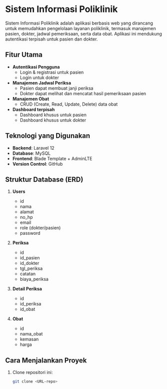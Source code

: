 # Sistem Informasi Poliklinik

Sistem Informasi Poliklinik adalah aplikasi berbasis web yang dirancang untuk memudahkan pengelolaan layanan poliklinik, termasuk manajemen pasien, dokter, jadwal pemeriksaan, serta data obat. Aplikasi ini mendukung autentikasi terpisah untuk pasien dan dokter.

## Fitur Utama

- **Autentikasi Pengguna**
  - Login & registrasi untuk pasien
  - Login untuk dokter
- **Manajemen Jadwal Periksa**
  - Pasien dapat membuat janji periksa
  - Dokter dapat melihat dan mencatat hasil pemeriksaan pasien
- **Manajemen Obat**
  - CRUD (Create, Read, Update, Delete) data obat
- **Dashboard terpisah**
  - Dashboard khusus untuk pasien
  - Dashboard khusus untuk dokter

## Teknologi yang Digunakan

- **Backend**: Laravel 12
- **Database**: MySQL
- **Frontend**: Blade Template + AdminLTE
- **Version Control**: GitHub

## Struktur Database (ERD)

1. **Users**
   - id
   - nama
   - alamat
   - no_hp
   - email
   - role (dokter/pasien)
   - password

2. **Periksa**
   - id
   - id_pasien
   - id_dokter
   - tgl_periksa
   - catatan
   - biaya_periksa

3. **Detail Periksa**
   - id
   - id_periksa
   - id_obat

4. **Obat**
   - id
   - nama_obat
   - kemasan
   - harga

## Cara Menjalankan Proyek

1. Clone repositori ini:
   ```bash
   git clone <URL-repo>
